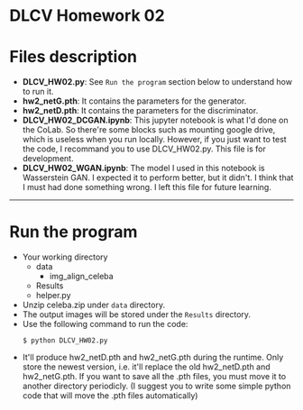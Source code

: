 DLCV Homework 02
===

# Files description

- **DLCV_HW02.py**: See `Run the program` section below to understand how to run it.
- **hw2_netG.pth**: It contains the parameters for the generator.
- **hw2_netD.pth**: It contains the parameters for the discriminator.
- **DLCV_HW02_DCGAN.ipynb**: This jupyter notebook is what I'd done on the CoLab. So there're some blocks such as mounting google drive, which is useless when you run locally. However, if you just want to test the code, I recommand you to use DLCV_HW02.py. This file is for development.
- **DLCV_HW02_WGAN.ipynb**: The model I used in this notebook is Wasserstein GAN. I expected it to perform better, but it didn't. I think that I must had done something wrong. I left this file for future learning.

----

# Run the program

- Your working directory
    - data
        - img_align_celeba
	- Results
	- helper.py
- Unzip celeba.zip under `data` directory.
- The output images will be stored under the `Results` directory.
- Use the following command to run the code:
	```
	$ python DLCV_HW02.py
	```
- It'll produce hw2_netD.pth and hw2_netG.pth during the runtime. Only store the newest version, i.e. it'll replace the old hw2_netD.pth and hw2_netG.pth. If you want to save all the .pth files, you must move it to another directory periodicly. (I suggest you to write some simple python code that will move the .pth files automatically)

